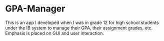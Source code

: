 # GPA-Manager
This is an app I developed when I was in grade 12 for high school students under the IB system to manage their GPA, their assignment grades, etc. Emphasis is placed on GUI and user interaction.
